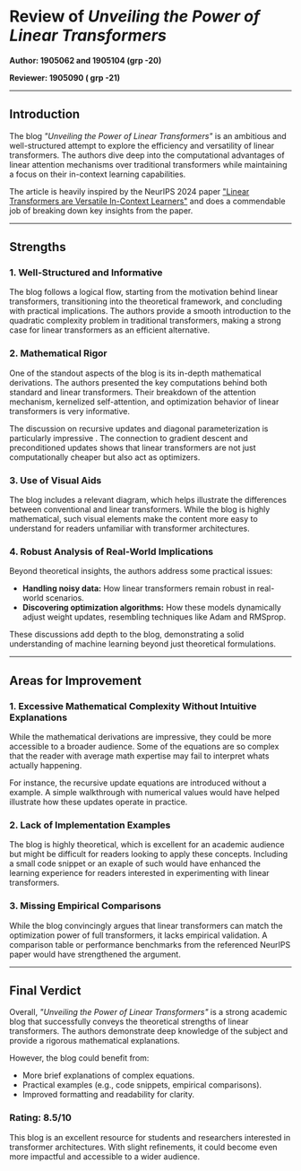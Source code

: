 # Review of *Unveiling the Power of Linear Transformers*  

**Author: 1905062 and 1905104 (grp -20)**

**Reviewer: 1905090 ( grp -21)**  

---

## **Introduction**  

The blog *"Unveiling the Power of Linear Transformers"* is an ambitious and well-structured attempt to explore the efficiency and versatility of linear transformers. The authors dive deep into the computational advantages of linear attention mechanisms over traditional transformers while maintaining a focus on their in-context learning capabilities.  

The article is heavily inspired by the NeurIPS 2024 paper ["Linear Transformers are Versatile In-Context Learners"](https://neurips.cc) and does a commendable job of breaking down key insights from the paper.  

---

## **Strengths**  

### 1. **Well-Structured and Informative**  
The blog follows a logical flow, starting from the motivation behind linear transformers, transitioning into the theoretical framework, and concluding with practical implications. The authors provide a smooth introduction to the quadratic complexity problem in traditional transformers, making a strong case for linear transformers as an efficient alternative.  

### 2. **Mathematical Rigor**  
One of the standout aspects of the blog is its in-depth mathematical derivations. The authors presented the key computations behind both standard and linear transformers. Their breakdown of the attention mechanism, kernelized self-attention, and optimization behavior of linear transformers is very informative.  

The discussion on recursive updates and diagonal parameterization is particularly impressive . The connection to gradient descent and preconditioned updates shows that linear transformers are not just computationally cheaper but also act as optimizers.  

### 3. **Use of Visual Aids**  
The blog includes a relevant diagram, which helps illustrate the differences between conventional and linear transformers. While the blog is highly mathematical, such visual elements make the content more easy to understand for readers unfamiliar with transformer architectures.  

### 4. **Robust Analysis of Real-World Implications**  
Beyond theoretical insights, the authors address some practical issues:  
- **Handling noisy data:** How linear transformers remain robust in real-world scenarios.  
- **Discovering optimization algorithms:** How these models dynamically adjust weight updates, resembling techniques like Adam and RMSprop.  

These discussions add depth to the blog, demonstrating a solid understanding of machine learning beyond just theoretical formulations.  

---

## **Areas for Improvement**  

### 1. **Excessive Mathematical Complexity Without Intuitive Explanations**  
While the mathematical derivations are impressive, they could be more accessible to a broader audience. Some of the equations are so complex that the reader with average math expertise may fail to interpret whats actually happening. 

For instance, the recursive update equations are introduced without a example. A simple walkthrough with numerical values would have helped illustrate how these updates operate in practice.  

### 2. **Lack of Implementation Examples**  
The blog is highly theoretical, which is excellent for an academic audience but might be difficult for readers looking to apply these concepts. Including a small code snippet or an exaple of such would have enhanced the learning experience for readers interested in experimenting with linear transformers.  

### 3. **Missing Empirical Comparisons**  
While the blog convincingly argues that linear transformers can match the optimization power of full transformers, it lacks empirical validation. A comparison table or performance benchmarks from the referenced NeurIPS paper would have strengthened the argument.   

---

## **Final Verdict**  

Overall, *"Unveiling the Power of Linear Transformers"* is a strong academic blog that successfully conveys the theoretical strengths of linear transformers. The authors demonstrate deep knowledge of the subject and provide a rigorous mathematical explanations.  

However, the blog could benefit from:  
- More brief explanations of complex equations.  
- Practical examples (e.g., code snippets, empirical comparisons).  
- Improved formatting and readability for clarity.  

### **Rating: 8.5/10**  
This blog is an excellent resource for students and researchers interested in transformer architectures. With slight refinements, it could become even more impactful and accessible to a wider audience.
